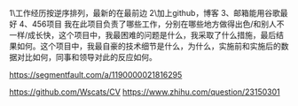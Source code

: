 1\工作经历按逆序排列，最新的在最前边
2\加上github，博客
3、邮箱能用谷歌最好
4、456项目
我在此项目负责了哪些工作，分别在哪些地方做得出色/和别人不一样/成长快，这个项目中，我最困难的问题是什么，我采取了什么措施，最后结果如何。这个项目中，我最自豪的技术细节是什么，为什么，实施前和实施后的数据对比如何，同事和领导对此的反应如何。

https://segmentfault.com/a/1190000021816295


https://github.com/Wscats/CV
https://www.zhihu.com/question/23150301

